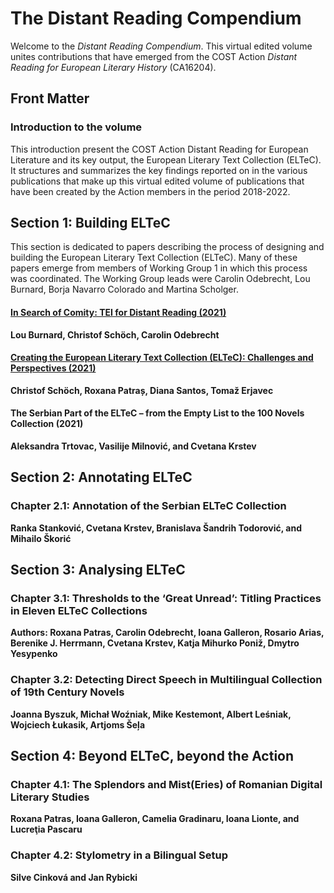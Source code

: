 # The Distant Reading Compendium 

Welcome to the _Distant Reading Compendium_. This virtual edited volume unites contributions that have emerged from the COST Action _Distant Reading for European Literary History_ (CA16204). 

## Front Matter

### Introduction to the volume

This introduction present the COST Action Distant Reading for European Literature and its key output, the European Literary Text Collection (ELTeC). It structures and summarizes the key findings reported on in the various publications that make up this virtual edited volume of publications that have been created by the Action members in the period 2018-2022.

## Section 1: Building ELTeC

This section is dedicated to papers describing the process of designing and building the European Literary Text Collection (ELTeC). Many of these papers emerge from members of Working Group 1 in which this process was coordinated. The Working Group leads were Carolin Odebrecht, Lou Burnard, Borja Navarro Colorado and Martina Scholger. 

#### [In Search of Comity: TEI for Distant Reading (2021)](/p/comity.md)
**Lou Burnard, Christof Schöch, Carolin Odebrecht**

#### [Creating the European Literary Text Collection (ELTeC): Challenges and Perspectives (2021)](/p/creating.md)
**Christof Schöch, Roxana Patraș, Diana Santos, Tomaž Erjavec**

#### The Serbian Part of the ELTeC – from the Empty List to the 100 Novels Collection (2021)
**Aleksandra Trtovac, Vasilije Milnović, and Cvetana Krstev**

## Section 2: Annotating ELTeC

### Chapter 2.1: Annotation of the Serbian ELTeC Collection
**Ranka Stanković, Cvetana Krstev, Branislava Šandrih Todorović, and Mihailo Škorić**

## Section 3: Analysing ELTeC

### Chapter 3.1: Thresholds to the ‘Great Unread’: Titling Practices in Eleven ELTeC Collections
**Authors: Roxana Patras, Carolin Odebrecht, Ioana Galleron, Rosario Arias, Berenike J. Herrmann, Cvetana Krstev, Katja Mihurko Poniž, Dmytro Yesypenko**

### Chapter 3.2: Detecting Direct Speech in Multilingual Collection of 19th Century Novels
**Joanna Byszuk, Michał Woźniak, Mike Kestemont, Albert Leśniak, Wojciech Łukasik, Artjoms Šeļa**

## Section 4: Beyond ELTeC, beyond the Action

### Chapter 4.1: The Splendors and Mist(Eries) of Romanian Digital Literary Studies
**Roxana Patras, Ioana Galleron, Camelia Gradinaru, Ioana Lionte, and Lucreţia Pascaru**

### Chapter 4.2: Stylometry in a Bilingual Setup
**Silve Cinková and Jan Rybicki**
